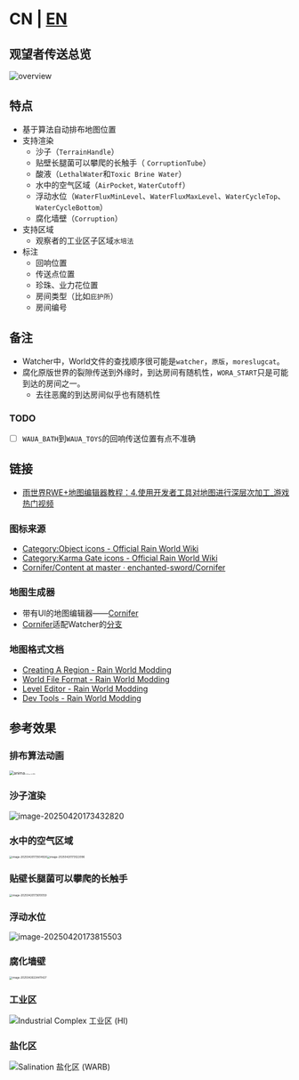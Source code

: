 # **CN** | [EN](readme_en.md)

## 观望者传送总览

![overview](./readme.assets/overview.svg)

## 特点

* 基于算法自动排布地图位置
* 支持渲染
  * 沙子（`TerrainHandle`）
  * 贴壁长腿菌可以攀爬的长触手（ `CorruptionTube`）
  * 酸液（`LethalWater`和`Toxic Brine Water`）
  * 水中的空气区域（`AirPocket`, `WaterCutoff`）
  * 浮动水位（`WaterFluxMinLevel`、`WaterFluxMaxLevel`、`WaterCycleTop`、`WaterCycleBottom`）
  * 腐化墙壁（`Corruption`）
* 支持区域
  * 观察者的工业区子区域`水培法`
* 标注
  * 回响位置
  * 传送点位置
  * 珍珠、业力花位置
  * 房间类型（比如`庇护所`）
  * 房间编号

## 备注

* Watcher中，World文件的查找顺序很可能是`watcher`，`原版`，`moreslugcat`。
* 腐化原版世界的裂隙传送到外缘时，到达房间有随机性，`WORA_START`只是可能到达的房间之一。
  * 去往恶魔的到达房间似乎也有随机性


### TODO

- [ ] `WAUA_BATH`到`WAUA_TOYS`的回响传送位置有点不准确

## 链接

* [雨世界RWE+地图编辑器教程：4.使用开发者工具对地图进行深层次加工_游戏热门视频](https://www.bilibili.com/video/BV1JN411e72Q/?spm_id_from=333.337.search-card.all.click&vd_source=e61cebfe8b38127e078285c8b2456518)

### 图标来源

* [Category:Object icons - Official Rain World Wiki](https://rainworld.miraheze.org/wiki/Category:Object_icons)
* [Category:Karma Gate icons - Official Rain World Wiki](https://rainworld.miraheze.org/wiki/Category:Karma_Gate_icons)
* [Cornifer/Content at master · enchanted-sword/Cornifer](https://github.com/enchanted-sword/Cornifer/tree/master/Content)

### 地图生成器

* 带有UI的地图编辑器——[Cornifer](https://github.com/Ved-s/Cornifer)
* [Cornifer](https://github.com/Ved-s/Cornifer)适配Watcher的[分支](https://github.com/enchanted-sword/Cornifer)

### 地图格式文档

* [Creating A Region - Rain World Modding](https://rainworldmodding.miraheze.org/wiki/Creating_A_Region)
* [World File Format - Rain World Modding](https://rainworldmodding.miraheze.org/wiki/World_File_Format)
* [Level Editor - Rain World Modding](https://rainworldmodding.miraheze.org/wiki/Level_Editor)
* [Dev Tools - Rain World Modding](https://rainworldmodding.miraheze.org/wiki/Dev_Tools)

## 参考效果

### 排布算法动画

<img src="./readme.assets/anima.gif" alt="anima" style="zoom:50%;" /><img src="./readme.assets/ward.png" alt="Cold Storage 冷库 (WARD)" style="zoom: 10%;" />

### 沙子渲染

![image-20250420173432820](./readme.assets/image-20250420173432820.png)

### 水中的空气区域

<img src="./readme.assets/image-20250420173504926.png" alt="image-20250420173504926" style="zoom:33%;" /><img src="./readme.assets/image-20250420173522096.png" alt="image-20250420173522096" style="zoom:33%;" />

### 贴壁长腿菌可以攀爬的长触手

<img src="./readme.assets/image-20250420173610059.png" alt="image-20250420173610059" style="zoom:33%;" />

### 浮动水位

![image-20250420173815503](./readme.assets/image-20250420173815503.png)

### 腐化墙壁

<img src="./readme.assets/image-20250426224411427.png" alt="image-20250426224411427" style="zoom:33%;" />

### 工业区

![Industrial Complex 工业区 (HI)](./readme.assets/hi.png)

### 盐化区

![Salination 盐化区 (WARB)](./readme.assets/warb.png)


